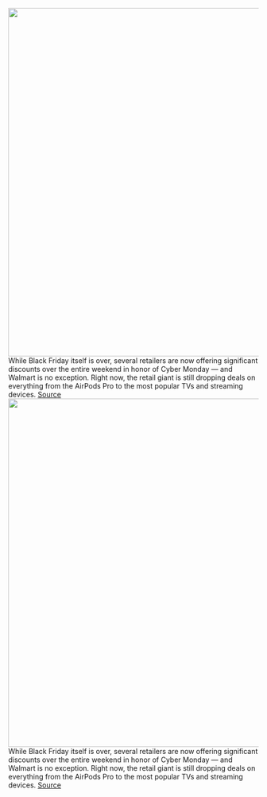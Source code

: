 <img src='https://cdn.vox-cdn.com/thumbor/rfXHroztNi9Sn3pemL8kYO7MGEo=/0x0:2040x2040/1200x800/filters:focal(857x857:1183x1183)/cdn.vox-cdn.com/uploads/chorus_image/image/70154122/DSCF4086.10.jpg' width='700px' /><br/>
While Black Friday itself is over, several retailers are now offering significant discounts over the entire weekend in honor of Cyber Monday — and Walmart is no exception. Right now, the retail giant is still dropping deals on everything from the AirPods Pro to the most popular TVs and streaming devices.
<a href='https://www.theverge.com/22784126/walmart-black-friday-2021-tech-cyber-monday-deals'> Source <a/><img src='https://cdn.vox-cdn.com/thumbor/rfXHroztNi9Sn3pemL8kYO7MGEo=/0x0:2040x2040/1200x800/filters:focal(857x857:1183x1183)/cdn.vox-cdn.com/uploads/chorus_image/image/70154122/DSCF4086.10.jpg' width='700px' /><br/>
While Black Friday itself is over, several retailers are now offering significant discounts over the entire weekend in honor of Cyber Monday — and Walmart is no exception. Right now, the retail giant is still dropping deals on everything from the AirPods Pro to the most popular TVs and streaming devices.
<a href='https://www.theverge.com/22784126/walmart-black-friday-2021-tech-cyber-monday-deals'> Source <a/>